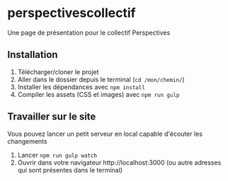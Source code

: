 # perspectivescollectif
Une page de présentation pour le collectif Perspectives

## Installation

1. Télécharger/cloner le projet
2. Aller dans le dossier depuis le terminal (```cd /mon/chemin/```)
3. Installer les dépendances avec ```npm install```
3. Compiler les assets (CSS et images) avec ```npm run gulp```

## Travailler sur le site

Vous pouvez lancer un petit serveur en local capable d'écouter les changements
1. Lancer ```npm run gulp watch```
2. Ouvrir dans votre navigateur http://localhost:3000 (ou autre adresses qui sont présentes dans le terminal)

